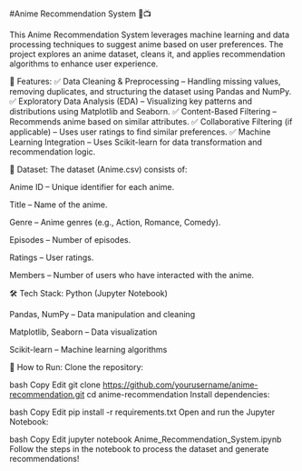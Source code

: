 #Anime Recommendation System 🎥📺

This Anime Recommendation System leverages machine learning and data processing techniques to suggest anime based on user preferences. The project explores an anime dataset, cleans it, and applies recommendation algorithms to enhance user experience.

📌 Features:
✅ Data Cleaning & Preprocessing – Handling missing values, removing duplicates, and structuring the dataset using Pandas and NumPy.
✅ Exploratory Data Analysis (EDA) – Visualizing key patterns and distributions using Matplotlib and Seaborn.
✅ Content-Based Filtering – Recommends anime based on similar attributes.
✅ Collaborative Filtering (if applicable) – Uses user ratings to find similar preferences.
✅ Machine Learning Integration – Uses Scikit-learn for data transformation and recommendation logic.

📂 Dataset:
The dataset (Anime.csv) consists of:

Anime ID – Unique identifier for each anime.

Title – Name of the anime.

Genre – Anime genres (e.g., Action, Romance, Comedy).

Episodes – Number of episodes.

Ratings – User ratings.

Members – Number of users who have interacted with the anime.

🛠️ Tech Stack:
Python (Jupyter Notebook)

Pandas, NumPy – Data manipulation and cleaning

Matplotlib, Seaborn – Data visualization

Scikit-learn – Machine learning algorithms

🚀 How to Run:
Clone the repository:

bash
Copy
Edit
git clone https://github.com/yourusername/anime-recommendation.git
cd anime-recommendation
Install dependencies:

bash
Copy
Edit
pip install -r requirements.txt
Open and run the Jupyter Notebook:

bash
Copy
Edit
jupyter notebook Anime_Recommendation_System.ipynb
Follow the steps in the notebook to process the dataset and generate recommendations!
